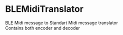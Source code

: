 # BLEMidiTranslator

BLE Midi message to Standart Midi message translator  
Contains both encoder and decoder
